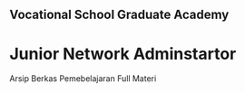 ## Vocational School Graduate Academy

# Junior Network Adminstartor

Arsip Berkas Pemebelajaran Full Materi
